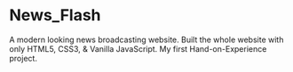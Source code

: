 # News_Flash
A modern looking news broadcasting website. Built the whole website with only HTML5, CSS3, &amp; Vanilla JavaScript. My first Hand-on-Experience project.
